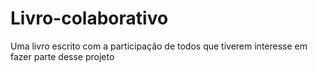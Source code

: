 # Livro-colaborativo
Uma livro escrito com a participação de todos que tiverem interesse em fazer parte desse projeto
